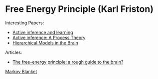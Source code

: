 # Free Energy Principle (Karl Friston)

Interesting Papers:
* [Active inference and learning](http://www.fil.ion.ucl.ac.uk/~karl/Active%20inference%20and%20learning.pdf)
* [Active inference: A Process Theory](http://www.fil.ion.ucl.ac.uk/~karl/Active%20Inference%20A%20Process%20Theory.pdf)
* [Hierarchical Models in the Brain](http://journals.plos.org/ploscompbiol/article?id=10.1371/journal.pcbi.1000211)

Articles:
* [The free-energy principle: a rough guide to the brain?](http://www.fil.ion.ucl.ac.uk/~karl/The%20free-energy%20principle%20-%20a%20rough%20guide%20to%20the%20brain.pdf)



[Markov Blanket](https://en.wikipedia.org/wiki/Markov_blanket)





